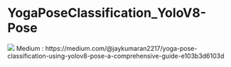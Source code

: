 # YogaPoseClassification_YoloV8-Pose
<img src="https://miro.medium.com/v2/resize:fit:4800/format:webp/1*Jvuj0kjwyuElEoEVrSKsug.jpeg">
Medium : https://medium.com/@jaykumaran2217/yoga-pose-classification-using-yolov8-pose-a-comprehensive-guide-e103b3d6103d

